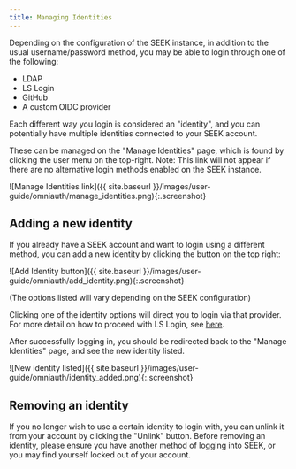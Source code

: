 ```yaml
---
title: Managing Identities
---
```



Depending on the configuration of the SEEK instance, in addition to the usual username/password method,
you may be able to login through one of the following:
 * LDAP
 * LS Login
 * GitHub
 * A custom OIDC provider

Each different way you login is considered an "identity", and you can potentially have multiple identities connected
to your SEEK account.

These can be managed on the "Manage Identities" page, which is found by clicking the user menu on the top-right.
Note: This link will not appear if there are no alternative login methods enabled on the SEEK instance.

![Manage Identities link]({{ site.baseurl }}/images/user-guide/omniauth/manage_identities.png){:.screenshot}

<a name="add-identity"></a>
## Adding a new identity

If you already have a SEEK account and want to login using a different method, you can add a new identity by clicking the button on the top right:

![Add Identity button]({{ site.baseurl }}/images/user-guide/omniauth/add_identity.png){:.screenshot}

(The options listed will vary depending on the SEEK configuration)

Clicking one of the identity options will direct you to login via that provider.
For more detail on how to proceed with LS Login, see [here](aai#aai-flow).

After successfully logging in, you should be redirected back to the "Manage Identities" page, and see the new identity listed.

![New identity listed]({{ site.baseurl }}/images/user-guide/omniauth/identity_added.png){:.screenshot}

## Removing an identity

If you no longer wish to use a certain identity to login with, you can unlink it from your account by clicking the "Unlink" button.
Before removing an identity, please ensure you have another method of logging into SEEK, or you may find yourself locked out of your account.
